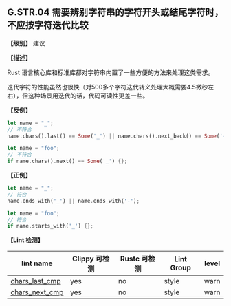 ## G.STR.04   需要辨别字符串的字符开头或结尾字符时，不应按字符迭代比较

**【级别】** 建议

**【描述】**

Rust 语言核心库和标准库都对字符串内置了一些方便的方法来处理这类需求。

迭代字符的性能虽然也很快（对500多个字符迭代转义处理大概需要4.5微秒左右），但这种场景用迭代的话，代码可读性更差一些。

**【反例】**

```rust
let name = "_";
// 不符合
name.chars().last() == Some('_') || name.chars().next_back() == Some('-');

let name = "foo";
// 不符合
if name.chars().next() == Some('_') {};
```

**【正例】**

```rust
let name = "_";
// 符合
name.ends_with('_') || name.ends_with('-');

let name = "foo";
// 符合
if name.starts_with('_') {};
```

**【Lint 检测】**

| lint name                                                    | Clippy 可检测 | Rustc 可检测 | Lint Group | level |
| ------------------------------------------------------------ | ------------- | ------------ | ---------- | ----- |
| [chars_last_cmp](https://rust-lang.github.io/rust-clippy/master/#chars_last_cmp) | yes           | no           | style      | warn  |
| [chars_next_cmp](https://rust-lang.github.io/rust-clippy/master/#chars_next_cmp) | yes           | no           | style      | warn  |




